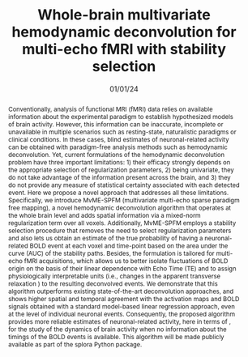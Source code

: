 ---
title: "Whole-brain multivariate hemodynamic deconvolution for multi-echo fMRI with stability selection"

date: 01/01/24
authors_string: Eneko Uruñuela, Javier Gonzalez-Castillo, Charles Zheng, Peter Bandettini, Cesar Caballero-Gaudes
authors:
   - Eneko Uruñuela
   - Javier Gonzalez-Castillo
   - Charles Zheng
   - Peter Bandettini
   - Cesar Caballero-Gaudes
author_ids:
   -  javier_gonzalezcastillo
   - peter_bandettini
journal: 'Medical Image Analysis'
volume: 92.0
issue: 
pages: 
book_title: ''
publisher: ''
isbn: 
abstract: 'Conventionally, analysis of functional MRI (fMRI) data relies on available information about the experimental paradigm to establish hypothesized models of brain activity. However, this information can be inaccurate, incomplete or unavailable in multiple scenarios such as resting-state, naturalistic paradigms or clinical conditions. In these cases, blind estimates of neuronal-related activity can be obtained with paradigm-free analysis methods such as hemodynamic deconvolution. Yet, current formulations of the hemodynamic deconvolution problem have three important limitations: 1) their efficacy strongly depends on the appropriate selection of regularization parameters, 2) being univariate, they do not take advantage of the information present across the brain, and 3) they do not provide any measure of statistical certainty associated with each detected event. Here we propose a novel approach that addresses all these limitations. Specifically, we introduce MvME-SPFM (multivariate multi-echo sparse paradigm free mapping), a novel hemodynamic deconvolution algorithm that operates at the whole brain level and adds spatial information via a mixed-norm regularization term over all voxels. Additionally, MvME-SPFM employs a stability selection procedure that removes the need to select regularization parameters and also lets us obtain an estimate of the true probability of having a neuronal-related BOLD event at each voxel and time-point based on the area under the curve (AUC) of the stability paths. Besides, the formulation is tailored for multi-echo fMRI acquisitions, which allows us to better isolate fluctuations of BOLD origin on the basis of their linear dependence with Echo Time (TE) and to assign physiologically interpretable units (i.e., changes in the apparent transverse relaxation ) to the resulting deconvolved events. We demonstrate that this algorithm outperforms existing state-of-the-art deconvolution approaches, and shows higher spatial and temporal agreement with the activation maps and BOLD signals obtained with a standard model-based linear regression approach, even at the level of individual neuronal events. Consequently, the proposed algorithm provides more reliable estimates of neuronal-related activity, here in terms of , for the study of the dynamics of brain activity when no information about the timings of the BOLD events is available. This algorithm will be made publicly available as part of the splora Python package.'
project_id: 
paper_url: https://www.sciencedirect.com/science/article/pii/S1361841523002700
doi: 10.1016/j.media.2023.103010
data_loc: ''
code_loc: ''
file: '/assets/publications/'
file_name: ''
type: journal_article
layout: publication 
---